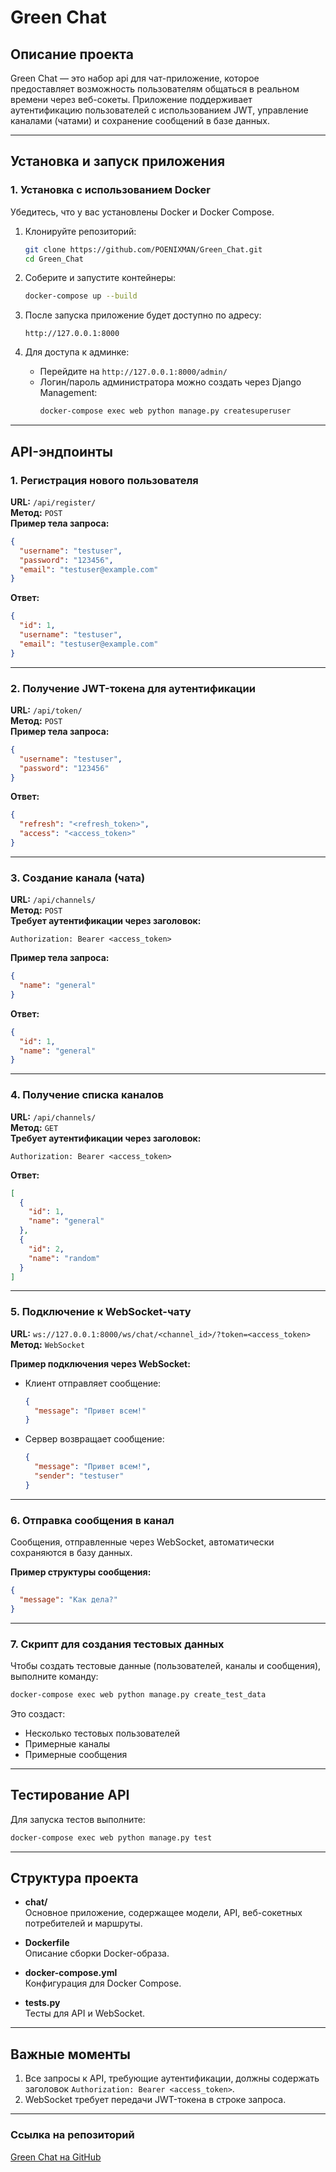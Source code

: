 # Green Chat

## Описание проекта
Green Chat — это набор api для чат-приложение, которое предоставляет возможность пользователям общаться в реальном времени через веб-сокеты. Приложение поддерживает аутентификацию пользователей с использованием JWT, управление каналами (чатами) и сохранение сообщений в базе данных.

---

## Установка и запуск приложения

### 1. Установка с использованием Docker
Убедитесь, что у вас установлены Docker и Docker Compose.

1. Клонируйте репозиторий:
   ```bash
   git clone https://github.com/POENIXMAN/Green_Chat.git
   cd Green_Chat
   ```

2. Соберите и запустите контейнеры:
   ```bash
   docker-compose up --build
   ```

3. После запуска приложение будет доступно по адресу:
   ```
   http://127.0.0.1:8000
   ```

4. Для доступа к админке:
   - Перейдите на `http://127.0.0.1:8000/admin/`
   - Логин/пароль администратора можно создать через Django Management:
     ```bash
     docker-compose exec web python manage.py createsuperuser
     ```

---

## API-эндпоинты

### 1. **Регистрация нового пользователя**
**URL:** `/api/register/`  
**Метод:** `POST`  
**Пример тела запроса:**
```json
{
  "username": "testuser",
  "password": "123456",
  "email": "testuser@example.com"
}
```
**Ответ:**
```json
{
  "id": 1,
  "username": "testuser",
  "email": "testuser@example.com"
}
```

---

### 2. **Получение JWT-токена для аутентификации**
**URL:** `/api/token/`  
**Метод:** `POST`  
**Пример тела запроса:**
```json
{
  "username": "testuser",
  "password": "123456"
}
```
**Ответ:**
```json
{
  "refresh": "<refresh_token>",
  "access": "<access_token>"
}
```

---

### 3. **Создание канала (чата)**
**URL:** `/api/channels/`  
**Метод:** `POST`  
**Требует аутентификации через заголовок:**
```
Authorization: Bearer <access_token>
```
**Пример тела запроса:**
```json
{
  "name": "general"
}
```
**Ответ:**
```json
{
  "id": 1,
  "name": "general"
}
```

---

### 4. **Получение списка каналов**
**URL:** `/api/channels/`  
**Метод:** `GET`  
**Требует аутентификации через заголовок:**
```
Authorization: Bearer <access_token>
```
**Ответ:**
```json
[
  {
    "id": 1,
    "name": "general"
  },
  {
    "id": 2,
    "name": "random"
  }
]
```

---

### 5. **Подключение к WebSocket-чату**
**URL:** `ws://127.0.0.1:8000/ws/chat/<channel_id>/?token=<access_token>`  
**Метод:** `WebSocket`  

**Пример подключения через WebSocket:**
- Клиент отправляет сообщение:
  ```json
  {
    "message": "Привет всем!"
  }
  ```
- Сервер возвращает сообщение:
  ```json
  {
    "message": "Привет всем!",
    "sender": "testuser"
  }
  ```

---

### 6. **Отправка сообщения в канал**
Сообщения, отправленные через WebSocket, автоматически сохраняются в базу данных.

**Пример структуры сообщения:**
```json
{
  "message": "Как дела?"
}
```

---

### 7. **Скрипт для создания тестовых данных**
Чтобы создать тестовые данные (пользователей, каналы и сообщения), выполните команду:
```bash
docker-compose exec web python manage.py create_test_data
```
Это создаст:
- Несколько тестовых пользователей
- Примерные каналы
- Примерные сообщения

---

## Тестирование API
Для запуска тестов выполните:
```bash
docker-compose exec web python manage.py test
```

---

## Структура проекта
- **chat/**  
  Основное приложение, содержащее модели, API, веб-сокетных потребителей и маршруты.

- **Dockerfile**  
  Описание сборки Docker-образа.

- **docker-compose.yml**  
  Конфигурация для Docker Compose.

- **tests.py**  
  Тесты для API и WebSocket.

---

## Важные моменты
1. Все запросы к API, требующие аутентификации, должны содержать заголовок `Authorization: Bearer <access_token>`.
2. WebSocket требует передачи JWT-токена в строке запроса.

---

### Ссылка на репозиторий
[Green Chat на GitHub](https://github.com/POENIXMAN/Green_Chat)
